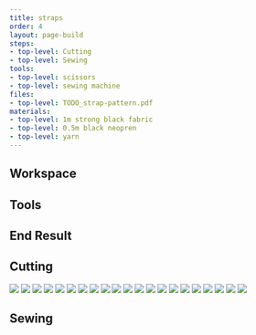 ```yaml
---
title: straps
order: 4
layout: page-build
steps:
- top-level: Cutting
- top-level: Sewing
tools:
- top-level: scissors
- top-level: sewing machine
files:
- top-level: TODO_strap-pattern.pdf
materials:
- top-level: 1m strong black fabric
- top-level: 0.5m black neopren
- top-level: yarn
---
```



## Workspace


## Tools


## End Result


## Cutting

![](/images/straps/DSC00149.jpg)
![](/images/straps/IMG_0949.jpg)
![](/images/straps/IMG_2117.jpg)
![](/images/straps/IMG_2262.jpg)
![](/images/straps/IMG_4010.jpg)
![](/images/straps/IMG_4014.jpg)
![](/images/straps/IMG_4683.jpg)
![](/images/straps/IMG_4685.jpg)
![](/images/straps/IMG_4691.jpg)
![](/images/straps/IMG_4697.jpg)
![](/images/straps/IMG_4707.jpg)
![](/images/straps/IMG_4719.jpg)
![](/images/straps/IMG_4721.jpg)
![](/images/straps/IMG_4752.jpg)
![](/images/straps/IMG_4753.jpg)
![](/images/straps/IMG_4910.jpg)
![](/images/straps/IMG_4915.jpg)
![](/images/straps/IMG_5405.jpg)
![](/images/straps/IMG_5406.jpg)
![](/images/straps/IMG_5407.jpg)
![](/images/straps/IMG_5408.jpg)

## Sewing


